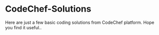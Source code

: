 # CodeChef-Solutions

Here are just a few basic coding solutions from CodeChef platform. Hope you find it useful..
